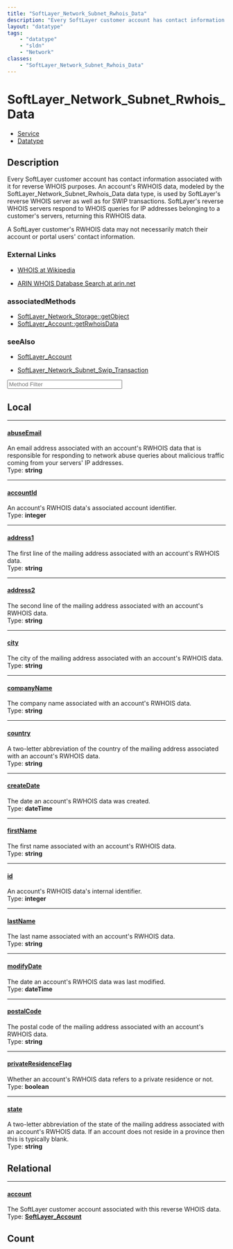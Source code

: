 ```yaml
---
title: "SoftLayer_Network_Subnet_Rwhois_Data"
description: "Every SoftLayer customer account has contact information associated with it for reverse WHOIS purposes. An account's RWH... "
layout: "datatype"
tags:
    - "datatype"
    - "sldn"
    - "Network"
classes:
    - "SoftLayer_Network_Subnet_Rwhois_Data"
---
```


# SoftLayer_Network_Subnet_Rwhois_Data
<div id='service-datatype'>
    <ul id='sldn-reference-tabs'>
    <li id='service'> <a href='/reference/services/SoftLayer_Network_Subnet_Rwhois_Data' >Service</a></li>    <li id='datatype'> <a href='/reference/datatypes/SoftLayer_Network_Subnet_Rwhois_Data' >Datatype</a></li>
    </ul>
</div>

## Description 
Every SoftLayer customer account has contact information associated with it for reverse WHOIS purposes. An account's RWHOIS data, modeled by the SoftLayer_Network_Subnet_Rwhois_Data data type, is used by SoftLayer's reverse WHOIS server as well as for SWIP transactions. SoftLayer's reverse WHOIS servers respond to WHOIS queries for IP addresses belonging to a customer's servers, returning this RWHOIS data. 

A SoftLayer customer's RWHOIS data may not necessarily match their account or portal users' contact information. 

### External Links


* [WHOIS at Wikipedia](http://en.wikipedia.org/wiki/WHOIS)


* [ARIN WHOIS Database Search at arin.net](http://www.arin.net/whois/)



### associatedMethods

*  [SoftLayer_Network_Storage::getObject](/reference/services/SoftLayer_Network_Storage/getObject )
*  [SoftLayer_Account::getRwhoisData](/reference/services/SoftLayer_Account/getRwhoisData )



### seeAlso

* [SoftLayer_Account](/reference/services/SoftLayer_Account )


* [SoftLayer_Network_Subnet_Swip_Transaction](/reference/services/SoftLayer_Network_Subnet_Swip_Transaction )




<!-- Service Filer BEGIN -->
<div class="view-filters">
        <div class="clearfix">
            <div class="search-input-box">
                <input placeholder="Method Filter" onkeyup="titleSearch(inputId='prop-input', divId='properties', elementClass='prop-row')" 
                    type="text" id="prop-input" value="" size="30" maxlength="128" class="form-text">
            </div>
        </div>
</div>
<!-- Service Filer END -->

<div id="properties" class="content">
<div id="localProperties" class="prop-content" >

## Local
-----
[abuseEmail]: #abuseemail
#### [abuseEmail]
An email address associated with an account's RWHOIS data that is responsible for responding to network abuse queries about malicious traffic coming from your servers' IP addresses.  
<span class="type-label">Type: </span>**string**

-----
[accountId]: #accountid
#### [accountId]
An account's RWHOIS data's associated account identifier.  
<span class="type-label">Type: </span>**integer**

-----
[address1]: #address1
#### [address1]
The first line of the mailing address associated with an account's RWHOIS data.  
<span class="type-label">Type: </span>**string**

-----
[address2]: #address2
#### [address2]
The second line of the mailing address associated with an account's RWHOIS data.  
<span class="type-label">Type: </span>**string**

-----
[city]: #city
#### [city]
The city of the mailing address associated with an account's RWHOIS data.  
<span class="type-label">Type: </span>**string**

-----
[companyName]: #companyname
#### [companyName]
The company name associated with an account's RWHOIS data.  
<span class="type-label">Type: </span>**string**

-----
[country]: #country
#### [country]
A two-letter abbreviation of the country of the mailing address associated with an account's RWHOIS data.  
<span class="type-label">Type: </span>**string**

-----
[createDate]: #createdate
#### [createDate]
The date an account's RWHOIS data was created.  
<span class="type-label">Type: </span>**dateTime**

-----
[firstName]: #firstname
#### [firstName]
The first name associated with an account's RWHOIS data.  
<span class="type-label">Type: </span>**string**

-----
[id]: #id
#### [id]
An account's RWHOIS data's internal identifier.  
<span class="type-label">Type: </span>**integer**

-----
[lastName]: #lastname
#### [lastName]
The last name associated with an account's RWHOIS data.  
<span class="type-label">Type: </span>**string**

-----
[modifyDate]: #modifydate
#### [modifyDate]
The date an account's RWHOIS data was last modified.  
<span class="type-label">Type: </span>**dateTime**

-----
[postalCode]: #postalcode
#### [postalCode]
The postal code of the mailing address associated with an account's RWHOIS data.  
<span class="type-label">Type: </span>**string**

-----
[privateResidenceFlag]: #privateresidenceflag
#### [privateResidenceFlag]
Whether an account's RWHOIS data refers to a private residence or not.  
<span class="type-label">Type: </span>**boolean**

-----
[state]: #state
#### [state]
A two-letter abbreviation of the state of the mailing address associated with an account's RWHOIS data. If an account does not reside in a province then this is typically blank.  
<span class="type-label">Type: </span>**string**

</div>
<!-- LOCAL PROPERTY END -->

<div id="relationalProperties"  class="prop-content" >

## Relational
-----
[account]: #account
#### [account]
The SoftLayer customer account associated with this reverse WHOIS data.  
<span class="type-label">Type: </span>**<a href='/reference/datatypes/SoftLayer_Account'>SoftLayer_Account </a>**


## Count
</div>


